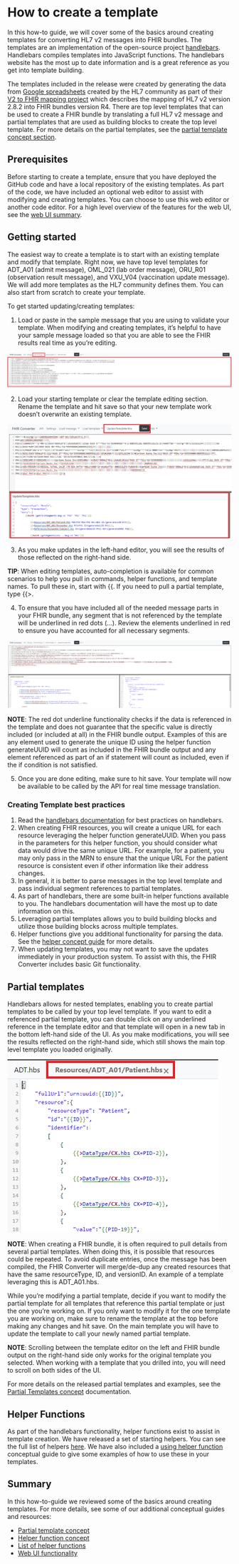 # How to create a template

In this how-to guide, we will cover some of the basics around creating templates for converting HL7 v2 messages into FHIR bundles. The templates are an implementation of the open-source project [handlebars](https://handlebarsjs.com/). Handlebars compiles templates into JavaScript functions. The handlebars website has the most up to date information and is a great reference as you get into template building.

The templates included in the release were created by generating the data from [Google spreadsheets](https://docs.google.com/spreadsheets/d/1PaFYPSSq4oplTvw_4OgOn6h2Bs_CMvCAU9CqC4tPBgk) created by the HL7 community as part of their [V2 to FHIR mapping project](https://confluence.hl7.org/display/OO/2-To-FHIR+Project) which describes the mapping of HL7 v2 version 2.8.2 into FHIR bundles version R4. There are top level templates that can be used to create a FHIR bundle by translating a full HL7 v2 message and partial templates that are used as building blocks to create the top level template. For more details on the partial templates, see the [partial template concept section](partial-template-concept.md).

## Prerequisites

Before starting to create a template, ensure that you have deployed the GitHub code and have a local repository of the existing templates. As part of the code, we have included an optional web editor to assist with modifying and creating templates. You can choose to use this web editor or another code editor. For a high level overview of the features for the web UI, see the [web UI summary](web-ui-summary).

## Getting started

The easiest way to create a template is to start with an existing template and modify that template. Right now, we have top level templates for ADT_A01 (admit message), OML_021 (lab order message), ORU_R01 (observation result message), and VXU_V04 (vaccination update message). We will add more templates as the HL7 community defines them. You can also start from scratch to create your template.

To get started updating/creating templates:

1. Load or paste in the sample message that you are using to validate your template. When modifying and creating templates, it’s helpful to have your sample message loaded so that you are able to see the FHIR results real time as you’re editing.

![load message](images/load-message.png)

2. Load your starting template or clear the template editing section. Rename the template and hit save so that your new template work doesn’t overwrite an existing template.

![load template](images/load-template.png)

3. As you make updates in the left-hand editor, you will see the results of those reflected on the right-hand side.

**TIP**: When editing templates, auto-completion is available for common scenarios to help you pull in commands, helper functions, and template names. To pull these in, start with {{. If you need to pull a partial template, type {{>.

4. To ensure that you have included all of the needed message parts in your FHIR bundle, any segment that is not referenced by the template will be underlined in red dots (…). Review the elements underlined in red to ensure you have accounted for all necessary segments.

![web UI](images/full-ui.png)

**NOTE**: The red dot underline functionality checks if the data is referenced in the template and does not guarantee that the specific value is directly included (or included at all) in the FHIR bundle output. Examples of this are any element used to generate the unique ID using the helper function generateUUID will count as included in the FHIR bundle output and any element referenced as part of an if statement will count as included, even if the if condition is not satisfied.

5. Once you are done editing, make sure to hit save. Your template will now be available to be called by the API for real time message translation.

### Creating Template best practices

1. Read the [handlebars documentation](https://handlebarsjs.com/guide/) for best practices on handlebars.
1. When creating FHIR resources, you will create a unique URL for each resource leveraging the helper function generateUUID. When you pass in the parameters for this helper function, you should consider what data would drive the same unique URL. For example, for a patient, you may only pass in the MRN to ensure that the unique URL For the patient resource is consistent even if other information like their address changes. 
1. In general, it is better to parse messages in the top level template and pass individual segment references to partial templates.
1. As part of handlebars, there are some built-in helper functions available to you. The handlebars documentation will have the most up to date information on this.
1. Leveraging partial templates allows you to build building blocks and utilize those building blocks across multiple templates.
1. Helper functions give you additional functionality for parsing the data. See the [helper concept guide](using-helpers-concept.md) for more details.
1. When updating templates, you may not want to save the updates immediately in your production system. To assist with this, the FHIR Converter includes basic Git functionality.

## Partial templates

Handlebars allows for nested templates, enabling you to create partial templates to be called by your top level template. If you want to edit a referenced partial template, you can double click on any underlined reference in the template editor and that template will open in a new tab in the bottom left-hand side of the UI. As you make modifications, you will see the results reflected on the right-hand side, which still shows the main top level template you loaded originally.

![edit partial template](images/partial-template-edit.png)

**NOTE**: When creating a FHIR bundle, it is often required to pull details from several partial templates. When doing this, it is possible that resources could be repeated. To avoid duplicate entries, once the message has been compiled, the FHIR Converter will merge/de-dup any created resources that have the same resourceType, ID, and versionID. An example of a template leveraging this is ADT_A01.hbs.

While you’re modifying a partial template, decide if you want to modify the partial template for all templates that reference this partial template or just the one you’re working on. If you only want to modify it for the one template you are working on, make sure to rename the template at the top before making any changes and hit save. On the main template you will have to update the template to call your newly named partial template.

**NOTE**: Scrolling between the template editor on the left and FHIR bundle output on the right-hand side only works for the original template you selected. When working with a template that you drilled into, you will need to scroll on both sides of the UI.

For more details on the released partial templates and examples, see the [Partial Templates concept](partial-template-concept.md) documentation.

## Helper Functions

As part of the handlebars functionality, helper functions exist to assist in template creation. We have released a set of starting helpers. You can see the full list of helpers [here](helper-functions-summary.md). We have also included a [using helper function](using-helpers-concept.md) conceptual guide to give some examples of how to use these in your templates.

## Summary

In this how-to-guide we reviewed some of the basics around creating templates. For more details, see some of our additional conceptual guides and resources:

- [Partial template concept](partial-template-concept.md)
- [Helper function concept](using-helpers-concept.md)
- [List of helper functions](helper-function-summary.md)
- [Web UI functionality](web-ui-summary.md)
